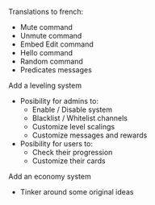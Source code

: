 Translations to french:
 - Mute command
 - Unmute command
 - Embed Edit command
 - Hello command
 - Random command
 - Predicates messages

Add a leveling system
 - Posibility for admins to:
   - Enable / Disable system
   - Blacklist / Whitelist channels
   - Customize level scalings
   - Customize messages and rewards
 - Posibility for users to:
   - Check their progression
   - Customize their cards

Add an economy system
 - Tinker around some original ideas